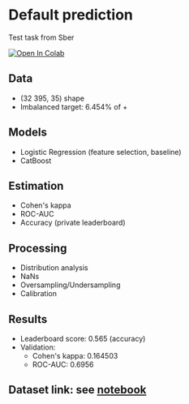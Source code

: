 # Default prediction
Test task from Sber

[![Open In Colab](https://colab.research.google.com/assets/colab-badge.svg)](https://colab.research.google.com/drive/19iL1R9lIav6XVzDLOeo480CG0tthB-Dr?usp=sharing)

## Data
* (32 395, 35) shape
* Imbalanced target: 6.454% of +

## Models
 * Logistic Regression (feature selection, baseline)
 * CatBoost

## Estimation
 * Cohen's kappa
 * ROC-AUC
 * Accuracy (private leaderboard)

## Processing
* Distribution analysis
* NaNs
* Oversampling/Undersampling
* Calibration

## Results
* Leaderboard score: 0.565 (accuracy)
* Validation:
  * Cohen's kappa: 0.164503
  * ROC-AUC: 0.6956

## Dataset link: see [notebook](https://github.com/necroshine0/ds-notebooks/blob/main/default/sber_default.ipynb)
